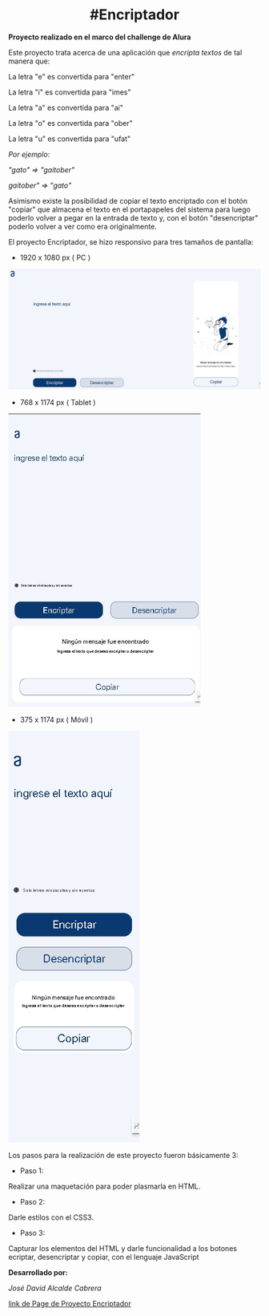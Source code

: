 <h1 align="center">#Encriptador</h1>

**Proyecto realizado en el marco del challenge de Alura**

Este proyecto trata acerca de una aplicación que *encripta textos* de tal manera que:

La letra "e" es convertida para "enter"

La letra "i" es convertida para "imes"

La letra "a" es convertida para "ai"

La letra "o" es convertida para "ober"

La letra "u" es convertida para "ufat"

*Por ejemplo:*

*"gato" => "gaitober"*

*gaitober" => "gato"*


Asimismo existe la posibilidad de copiar el texto encriptado con el botón "copiar" que almacena el texto
en el portapapeles del sistema para luego poderlo volver a pegar en la entrada de texto y, con el botón "desencriptar" 
poderlo volver a ver como era originalmente. 

El proyecto Encriptador, se hizo responsivo para tres tamaños de pantalla:

- 1920 x 1080 px ( PC )

![PC](./images/visual_PC.jpg)


- 768 x 1174 px ( Tablet )

![Tablet](./images/visual_Tablet.jpg)


- 375 x 1174 px ( Móvil )

![Móvil](./images/visual_cel.jpg)


Los pasos para la realización de este proyecto fueron básicamente 3:

 - Paso 1: 

 Realizar una maquetación para poder plasmarla en HTML.

 - Paso 2:

 Darle estilos con el CSS3.

 - Paso 3:

 Capturar los elementos del HTML y darle funcionalidad a los botones ecriptar, desencriptar y copiar, con el lenguaje JavaScript


 **Desarrollado por:**

 *José David Alcalde Cabrera*


[link de Page de Proyecto Encriptador](https://davidalcalde1.github.io/Encriptador/)